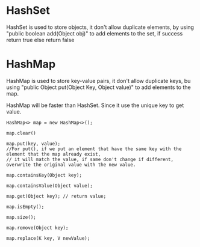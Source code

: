 # HashSet
HashSet is used to store objects, it don't allow duplicate elements, by using "public boolean add(Object obj)" to add elements to the set, if success return true else return false

# HashMap
HashMap is used to store key-value pairs, it don't allow duplicate keys, bu using "public Object put(Object Key, Object value)" to add elements to the map.

HashMap will be faster than HashSet. Since it use the unique key to get value.

~~~
HashMap<> map = new HashMap<>();

map.clear()

map.put(key, value);
//For put(), if we put an element that have the same key with the element that the map already exist, 
// it will match the value, if same don't change if different, overwrite the original value with the new value.

map.containsKey(Object key);

map.containsValue(Object value);

map.get(Object key); // return value;

map.isEmpty();

map.size();

map.remove(Object key);

map.replace(K key, V newValue);
~~~
